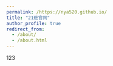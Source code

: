 ```yaml
---
permalink: /https://nya520.github.io/
title: "21班官网"
author_profile: true
redirect_from: 
  - /about/
  - /about.html
---
```




123
